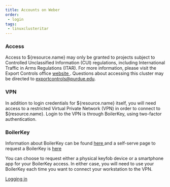 ```yaml
---
title: Accounts on Weber
order:
 - login
tags:
 - linuxclusteritar
---
```


### Access
Access to ${resource.name} may only be granted to projects subject to Controlled Unclassified Information (CUI) regulations, including International Traffic in Arms Regulations (ITAR).  For more information, please visit the Export Controls office <a href="https://www.purdue.edu/research/regulatory-affairs/export-controls-and-research-information-assurance/"> website </a>.  Questions about accessing this cluster may be directed to exportcontrols@purdue.edu.

### VPN
In addition to login credentials for ${resource.name} itself, you will need access to a restricted Virtual Private Network (VPN) in order to connect to ${resource.name}. Login to the VPN is through BoilerKey, using two-factor authentication.

### BoilerKey
Information about BoilerKey can be found  <a href="https://www.purdue.edu/apps/account/IAMO/BoilerKeyNew/Purdue_CareerAccount_BoilerKey_FAQ.jsp"> here </a>  and a self-serve page to request a BoilerKey is <a href="https://www.purdue.edu/apps/account/BoilerKeySelfServe"> here </a>

You can choose to request either a physical keyfob device or a smartphone app for your BoilerKey access. In either case, you will need to use your BoilerKey each time you want to connect your workstation to the VPN.

[Logging in](loginitar/)
